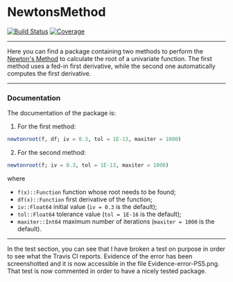 # NewtonsMethod

[![Build Status](https://travis-ci.com/loforteg/NewtonsMethod.jl.svg?branch=master)](https://travis-ci.com/loforteg/NewtonsMethod.jl)
[![Coverage](https://codecov.io/gh/loforteg/NewtonsMethod.jl/branch/master/graph/badge.svg)](https://codecov.io/gh/loforteg/NewtonsMethod.jl)


-----
Here you can find a package containing two methods to perform the [Newton's Method](https://en.wikipedia.org/wiki/Newton's_method) to calculate the root of a univariate function.
The first method uses a fed-in first derivative, while the second one automatically computes the first derivative.

-----
### Documentation
The documentation of the package is:
1.  For the first method:
``` julia
newtonroot(f, df; iv = 0.3, tol = 1E-13, maxiter = 1000)
```

2. For the second method:
``` julia
newtonroot(f; iv = 0.3, tol = 1E-13, maxiter = 1000)
```

where
- `f(x)::Function` function whose root needs to be found;
- `df(x)::Function` first derivative of the function;
- `iv::Float64` initial value (`iv = 0.3` is the default);
- `tol::Float64` tolerance value (`tol = 1E-16` is the default);
- `maxiter::Int64` maximum number of iterations (`maxiter = 1000` is the default).



----
In the test section, you can see that I have broken a test on purpose in order to see what the Travis CI reports.
Evidence of the error has been screenshotted and it is now accessible in the file Evidence-error-PS5.png.
That test is now commented in order to have a nicely tested package.
